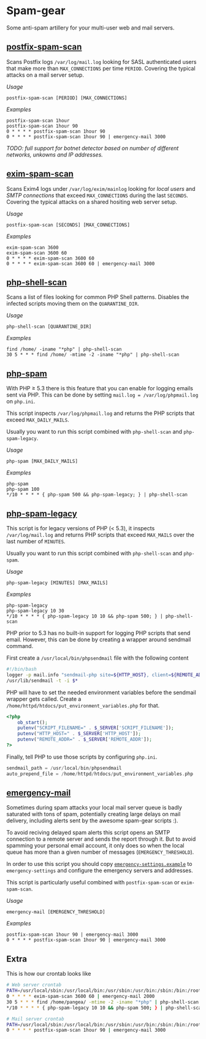 Spam-gear
=========

Some anti-spam artillery for your multi-user web and mail servers.


[postfix-spam-scan](postfix-spam-scan)
--------------------------------------

Scans Postfix logs `/var/log/mail.log` looking for SASL authenticated users that make
more than `MAX_CONNECTIONS` per time `PERIOD`. Covering the typical attacks on a mail server setup.

*Usage*

    postfix-spam-scan [PERIOD] [MAX_CONNECTIONS]

*Examples*

    postfix-spam-scan 1hour
    postfix-spam-scan 1hour 90
    0 * * * * postfix-spam-scan 1hour 90
    0 * * * * postfix-spam-scan 1hour 90 | emergency-mail 3000

*TODO: full support for botnet detector based on number of different networks, unkowns and IP addresses.*


[exim-spam-scan](exim-spam-scan)
--------------------------------

Scans Exim4 logs under `/var/log/exim/mainlog` looking for *local users* and *SMTP connections*
that exceed `MAX_CONNECTIONS` during the last `SECONDS`. Covering the typical attacks on a shared hositing web server setup.

*Usage*

    postfix-spam-scan [SECONDS] [MAX_CONNECTIONS]

*Examples*

    exim-spam-scan 3600
    exim-spam-scan 3600 60
    0 * * * * exim-spam-scan 3600 60
    0 * * * * exim-spam-scan 3600 60 | emergency-mail 3000


[php-shell-scan](php-shell-scan)
--------------------------------
Scans a list of files looking for common PHP Shell patterns. Disables the infected scripts
moving them on the `QUARANTINE_DIR`.


*Usage*

    php-shell-scan [QUARANTINE_DIR]

*Examples*

    find /home/ -iname "*php" | php-shell-scan
    30 5 * * * find /home/ -mtime -2 -iname "*php" | php-shell-scan


[php-spam](php-spam)
--------------------
With PHP &ge; 5.3 there is this feature that you can enable for logging emails sent via PHP. This can be done 
by setting `mail.log = /var/log/phpmail.log` on `php.ini`.


This script inspects `/var/log/phpmail.log` and returns the PHP scripts that exceed `MAX_DAILY_MAILS`.

Usually you want to run this script combined with `php-shell-scan` and `php-spam-legacy`.

*Usage*

    php-spam [MAX_DAILY_MAILS]

*Examples*

    php-spam
    php-spam 100
    */10 * * * * { php-spam 500 && php-spam-legacy; } | php-shell-scan



[php-spam-legacy](php-spam-legacy)
----------------------------------
This script is for legacy versions of PHP (&lt; 5.3), it inspects `/var/log/mail.log` and returns PHP scripts that exceed `MAX_MAILS` over the last number of `MINUTES`.

Usually you want to run this script combined with `php-shell-scan` and `php-spam`.


*Usage*

    php-spam-legacy [MINUTES] [MAX_MAILS]

*Examples*

    php-spam-legacy
    php-spam-legacy 10 30
    */10 * * * * { php-spam-legacy 10 10 && php-spam 500; } | php-shell-scan


PHP prior to 5.3 has no built-in support for logging PHP scripts that send email. However, this can be done by creating a wrapper around sendmail command.

First create a `/usr/local/bin/phpsendmail` file with the following content
```bash
#!/bin/bash
logger -p mail.info "sendmail-php site=${HTTP_HOST}, client=${REMOTE_ADDR}, filename=${SCRIPT_FILENAME}, pwd=${PWD}, uid=${UID}, user=$(whoami), args=$*"
/usr/lib/sendmail -t -i $*
```

PHP will have to set the needed environment variables before the sendmail wrapper gets called. Create a `/home/httpd/htdocs/put_environment_variables.php` for that.

```php
<?php
    ob_start();
    putenv("SCRIPT_FILENAME=" . $_SERVER['SCRIPT_FILENAME']);
    putenv("HTTP_HOST=" . $_SERVER['HTTP_HOST']);
    putenv("REMOTE_ADDR=" . $_SERVER['REMOTE_ADDR']);
?>
```

Finally, tell PHP to use those scripts by configuring `php.ini`.

```php
sendmail_path = /usr/local/bin/phpsendmail
auto_prepend_file = /home/httpd/htdocs/put_environment_variables.php
```



[emergency-mail](emergency-mail)
--------------------------------

Sometimes during spam attacks your local mail server queue is badly saturated with tons of spam, potentially creating large delays on mail delivery, including alerts sent by the awesome spam-gear scripts :).

To avoid reciving delayed spam alerts this script opens an SMTP connection to a remote server and sends the report through it. But to avoid spamming your personal email account, it only does so when the local queue has more than a given number of messages (`EMERGENCY_THRESHOLD`).

In order to use this script you should copy [`emergency-settings.example`](emergency-settings.example) to `emergency-settings` and configure the emergency servers and addresses.

This script is particularly useful combined with `postfix-spam-scan` or `exim-spam-scan`.


*Usage*

    emergency-mail [EMERGENCY_THRESHOLD]
    
*Examples*

    postfix-spam-scan 1hour 90 | emergency-mail 3000
    0 * * * * postfix-spam-scan 1hour 90 | emergency-mail 3000


Extra
-----
This is how our crontab looks like

```bash
# Web server crontab
PATH=/usr/local/sbin:/usr/local/bin:/usr/sbin:/usr/bin:/sbin:/bin:/root/spam-gear
0 * * * * exim-spam-scan 3600 60 | emergency-mail 2000
30 5 * * * find /home/pangea/ -mtime -2 -iname "*php" | php-shell-scan
*/10 * * * * { php-spam-legacy 10 10 && php-spam 500; } | php-shell-scan
```

```bash
# Mail server crontab
PATH=/usr/local/sbin:/usr/local/bin:/usr/sbin:/usr/bin:/sbin:/bin:/root/spam-gear
0 * * * * postfix-spam-scan 1hour 90 | emergency-mail 3000
```
